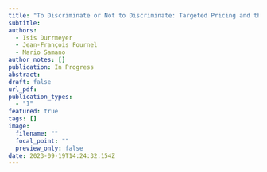 ```yaml
---
title: "To Discriminate or Not to Discriminate: Targeted Pricing and the Value of Past Purchase Histories"
subtitle:
authors:
  - Isis Durrmeyer
  - Jean-François Fournel
  - Mario Samano
author_notes: []
publication: In Progress
abstract:
draft: false
url_pdf:
publication_types:
  - "1"
featured: true
tags: []
image:
  filename: ""
  focal_point: ""
  preview_only: false
date: 2023-09-19T14:24:32.154Z
---
```

